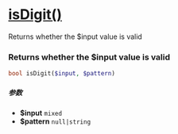 [isDigit()](http://twinh.github.com/widget/api/isDigit)
=======================================================

Returns whether the $input value is valid

### Returns whether the $input value is valid
```php
bool isDigit($input, $pattern)
```

##### 参数
* **$input** `mixed` 
* **$pattern** `null|string` 

